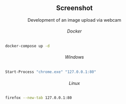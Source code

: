<h2 align="center">Screenshot</h2>

<p align="center">Development of an image upload via webcam</p>

<h6 align="center">Docker</h6>

```bash
    docker-compose up -d
```

<h6 align="center">Windows</h6>

```bash
    Start-Process "chrome.exe" "127.0.0.1:80"
```

<h6 align="center">Linux</h6>

```bash
    firefox --new-tab 127.0.0.1:80
```